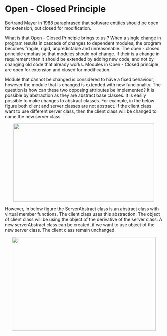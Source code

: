 
# Open - Closed Principle

Bertrand Mayer in 1988 paraphrased that software entities should be open for extension, but closed for modification.

What is that Open - Closed Principle brings to us ? When a single change in program results
in cascade of changes to dependent modules, the program becomes fragile, rigid, unpredictable and
unreasonable. The open - closed principle emphasise that modules should not change. If their is 
a change in requirement then it should be extended by adding new code, and not by changing old code that already
works. Modules in Open - Closed principle are open for extension and closed for modification.

Module that cannot be changed is considered to have a fixed behaviour, however the module that is changed
is extended with new funcionality. The question is how can these two opposing attributes be implemented?
It is possible by abstraction as they are abstract base classes. It is easily possible to make changes to
abstract classes. For example, in the below figure both client and server classes are not abstract. If the client
class want to use different server class, then the client class will be changed to name the new server class.

<p align="center">
  <img width="450" height="250" src="https://github.com/deekshakukreti/Images/blob/main/cp.png">
</p>

However, in below figure the ServerAbstract class is an abstract class with virtual member functions. The client
class uses this abstraction. The object of client class will be using the object of the derivative of the server class.
A new serverAbstract class can be created, if we want to use object of the new server class. The client class remain
unchanged.


<p align="center">
  <img width="460" height="300" src="https://github.com/deekshakukreti/Images/blob/main/op.png">
</p>

